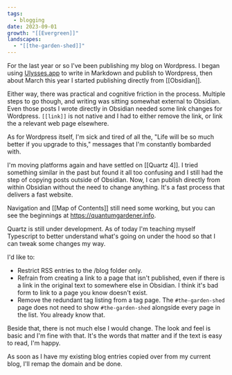 ```yaml
---
tags:
  - blogging
date: 2023-09-01
growth: "[[Evergreen]]"
landscapes:
  - "[[the-garden-shed]]"
---
```

For the last year or so I've been publishing my blog on Wordpress. I began using [Ulysses.app](https://ulysses.app) to write in Markdown and publish to Wordpress, then about March this year I started publishing directly from [[Obsidian]].

Either way, there was practical and cognitive friction in the process. Multiple steps to go though, and writing was sitting somewhat external to Obsidian. Even those posts I wrote directly in Obsidian needed some link changes for Wordpress. ``[[link]]`` is not native and I had to either remove the link, or link the a relevant web page elsewhere.

As for Wordpress itself, I'm sick and tired of all the, "Life will be so much better if you upgrade to this," messages that I'm constantly bombarded with.

I'm moving platforms again and have settled on [[Quartz 4]]. I tried something similar in the past but found it all too confusing and I still had the step of copying posts outside of Obsidian. Now, I can publish directly from within Obsidian without the need to change anything. It's a fast process that delivers a fast website.

Navigation and [[Map of Contents]] still need some working, but you can see the beginnings at https://quantumgardener.info.

Quartz is still under development. As of today I'm teaching myself Typescript to better understand what's going on under the hood so that I can tweak some changes my way.

I'd like to:
- Restrict RSS entries to the /blog folder only.
- Refrain from creating a link to a page that isn't published, even if there is a link in the original text to somewhere else in Obsidian. I think it's bad form to link to a page you know doesn't exist.
- Remove the redundant tag listing from a tag page. The `#the-garden-shed` page does not need to show `#the-garden-shed` alongside every page in the list. You already know that.

Beside that, there is not much else I would change. The look and feel is basic and I'm fine with that. It's the words that matter and if the text is easy to read, I'm happy.

As soon as I have my existing blog entries copied over from my current blog, I'll remap the domain and be done.